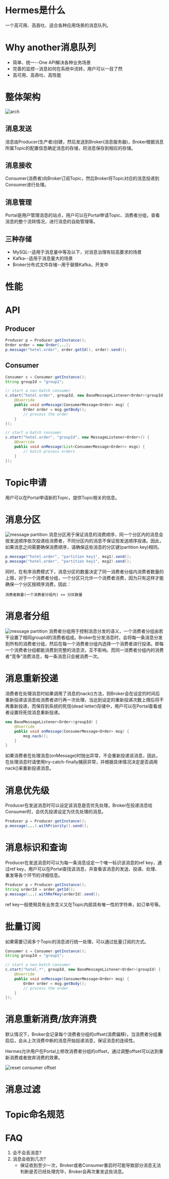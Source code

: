 # Hermes是什么
一个高可用、高吞吐、适合各种应用场景的消息队列。

# Why another消息队列
* 简单、统一--One API解决各种业务场景
* 完善的监控--消息如何在系统中流转，用户可以一目了然
* 高可用、高吞吐、高性能

# 整体架构
![arch](arch.png)
## 消息发送
消息由Producer(生产者)创建，然后发送到Broker(消息服务器)，Broker根据消息所属Topic的配置信息确定消息的存储，将消息保存到相应的存储。

## 消息接收
Consumer(消费者)向Broker订阅Topic，然后Broker将Topic对应的消息投递到Consumer进行处理。

## 消息管理
Portal是用户管理消息的站点，用户可以在Portal申请Topic、消费者分组，查看消息的整个流转情况，进行消息的自助管理等。

## 三种存储
* MySQL--适用于消息量中等及以下，对消息治理有较高要求的场景
* Kafka--适用于消息量大的场景
* Broker分布式文件存储--用于替换Kafka，开发中

# 性能

# API
## Producer
```java    
Producer p = Producer.getInstance();
Order order = new Order(...);
p.message("hotel.order", order.getId(), order).send();
```
## Consumer
```java
Consumer c = Consumer.getInstance();
String groupId = "group1";

// start a non-batch consumer
c.start("hotel.order", groupId, new BaseMessageListener<Order>(groupId) {
	@Override
	public void onMessage(ConsumerMessage<Order> msg) {
		Order order = msg.getBody();
		// process the order
	}
});

// start a batch consumer
c.start("hotel.order", "groupId", new MessageListener<Order>() {
	@Override
	public void onMessage(List<ConsumerMessage<Order>> msgs) {
		// batch process orders
	}
});
```

# Topic申请
用户可以在Portal申请新的Topic，提供Topic相关的信息。

# 消息分区
![message partition](msg_partition.png)
消息分区用于保证消息的消费顺序，同一个分区内的消息会按发送顺序依次投递给消费者，不同分区内的消息不保证按发送顺序投递。因此，如果消息之间需要确保消费顺序，请确保这些消息的分区键(partition key)相同。

```java
p.message("hotel.order", "partition key1", msg1).send();
p.message("hotel.order", "partition key1", msg2).send();
```

同时，在有序消费模式下，消息分区的数量决定了同一消费者分组内消费者数量的上限，对于一个消费者分组，一个分区只允许一个消费者消费，因为只有这样才能确保一个分区按顺序消费，因此：

```
消费者数量(一个消费者分组内) <= 分区数量
```

# 消息者分组
![message partition](msg_group.png)
消费者分组用于控制消息分发的语义，一个消费者分组由若干设置了相同groupId的消费者组成。Broker在分发消息时，会将每一条消息分发到所有的消费者分组，然后在每一个消费者分组内选择一个消费者进行投递。即每一个消费者分组都能消费到完整的消息流，互不影响。而同一消费者分组内的消费者“竞争”消费消息，每一条消息只会被消费一次。


# 消息重新投递
消费者在处理消息时如果调用了消息的nack()方法，则Broker会在设定的时间后重新投递该消息给消费者进行再一次处理，当达到设定的重新投递次数上限后将不再重新投递，而保存到系统的死信(dead letter)存储中，用户可以在Portal查看或者设置将死信消息重新投递。

```java
new BaseMessageListener<Order>(groupId) {
	@Override
	public void onMessage(ConsumerMessage<Order> msg) {
		msg.nack();
	}
}
```
如果消费者在处理消息(onMessage)时抛出异常，不会重新投递该消息，因此，在处理消息时请使用try-catch-finally捕获异常，并根据具体情况决定是否调用nack()来重新投递消息。

# 消息优先级
Producer在发送消息时可以设定该消息是否优先处理，Broker在投递消息给Consumer时，会优先投递设定为优先处理的消息。

```java
Producer p = Producer.getInstance();
p.message(...).withPriority().send();
```

# 消息标识和查询
Producer在发送消息时可以为每一条消息设定一个唯一标识该消息的ref key，通过ref key，用户可以在Portal查找该消息，并查看该消息的发送、投递、处理、重发等各个环节的详细信息。

```java
Producer p = Producer.getInstance();
String orderId = order.getId();
p.message(...).withRefKey(orderId).send();
```
ref key一般使用具有业务含义又在Topic内部具有唯一性的字符串，如订单号等。

# 批量订阅
如果需要订阅多个Topic的消息进行统一处理，可以通过批量订阅的方式。

```java
Consumer c = Consumer.getInstance();
String groupId = "group1";

// start a non-batch consumer
c.start("hotel.*", groupId, new BaseMessageListener<Order>(groupId) {
	@Override
	public void onMessage(ConsumerMessage<Order> msg) {
		Order order = msg.getBody();
		// process the order
	}
});
```

# 消息重新消费/放弃消费
默认情况下，Broker会记录每个消费者分组的offset(消费偏移)，当消费者分组重启后，会从上次消费中断的消息开始投递消息，保证消息的连续性。

Hermes允许用户在Portal上修改消费者分组的offset，通过调整offset可以达到重新消费或者放弃消费的效果。

![reset consumer offset](reset_offset.png)

# 消息过滤

# Topic命名规范

# FAQ 
1. 会不会丢消息?
2. 消息会收到几次? 
	* 保证收到至少一次，Broker或者Consumer重启时可能导致部分消息无法判断是否已经处理完毕，Broker会再次重发这些消息。